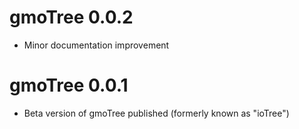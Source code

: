# gmoTree 0.0.2

* Minor documentation improvement

# gmoTree 0.0.1

* Beta version of gmoTree published (formerly known as "ioTree")
